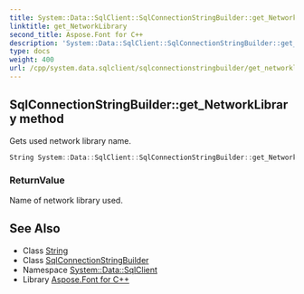 ```yaml
---
title: System::Data::SqlClient::SqlConnectionStringBuilder::get_NetworkLibrary method
linktitle: get_NetworkLibrary
second_title: Aspose.Font for C++
description: 'System::Data::SqlClient::SqlConnectionStringBuilder::get_NetworkLibrary method. Gets used network library name in C++.'
type: docs
weight: 400
url: /cpp/system.data.sqlclient/sqlconnectionstringbuilder/get_networklibrary/
---
```

## SqlConnectionStringBuilder::get_NetworkLibrary method


Gets used network library name.

```cpp
String System::Data::SqlClient::SqlConnectionStringBuilder::get_NetworkLibrary() const
```


### ReturnValue

Name of network library used.

## See Also

* Class [String](../../../system/string/)
* Class [SqlConnectionStringBuilder](../)
* Namespace [System::Data::SqlClient](../../)
* Library [Aspose.Font for C++](../../../)
